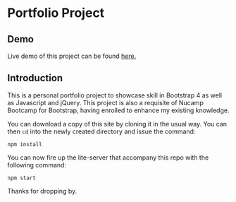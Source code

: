 <h1>Portfolio Project</h1>

<h2>Demo</h2>
<p>Live demo of this project can be found <a href="https://www.jbernadas.com">here.</a></p>

<h2>Introduction</h2>
<p>This is a personal portfolio project to showcase skill in Bootstrap 4 as well as Javascript and jQuery. This project is also a requisite of Nucamp Bootcamp for Bootstrap, having enrolled to enhance my existing knowledge.</p>

<p>You can download a copy of this site by cloning it in the usual way. You can then <code>cd</code> into the newly created directory and issue the command:</p>

<code>npm install</code>

<p>You can now fire up the lite-server that accompany this repo with the following command:</p>

<code>npm start</code>

<p>Thanks for dropping by.</p>
